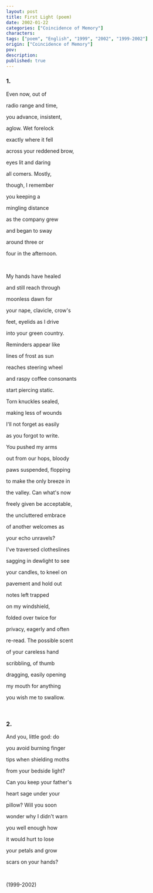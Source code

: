 ```yaml
---
layout: post
title: First Light (poem)
date: 2002-01-22
categories: ["Coincidence of Memory"]
characters: 
tags: ["poem", "English", "1999", "2002", "1999-2002"]
origin: ["Coincidence of Memory"]
pov: 
description: 
published: true
---
```


### 1.

Even now, out of

radio range and time,

you advance, insistent,

aglow. Wet forelock

exactly where it fell

across your reddened brow,

eyes lit and daring

all comers. Mostly,

though, I remember

you keeping a

mingling distance

as the company grew

and began to sway

around three or

four in the afternoon.

<br>

My hands have healed

and still reach through

moonless dawn for

your nape, clavicle, crow's

feet, eyelids as I drive

into your green country. 

Reminders appear like

lines of frost as sun

reaches steering wheel

and raspy coffee consonants

start piercing static.

Torn knuckles sealed,

making less of wounds

I'll not forget as easily

as you forgot to write.

You pushed my arms 

out from our hops, bloody

paws suspended, flopping

to make the only breeze in

the valley. Can what's now

freely given be acceptable, 

the uncluttered embrace

of another welcomes as

your echo unravels?

<vr>

I've traversed clotheslines

sagging in dewlight to see

your candles, to kneel on

pavement and hold out

notes left trapped

on my windshield,

folded over twice for

privacy, eagerly and often

re-read. The possible scent

of your careless hand

scribbling, of thumb

dragging, easily opening

my mouth for anything

you wish me to swallow.

<br>

### 2.

And you, little god: do

you avoid burning finger

tips when shielding moths

from your bedside light?

Can you keep your father's 

heart sage under your 

pillow? Will you soon

wonder why I didn't warn

you well enough how 

it would hurt to lose

your petals and grow

scars on your hands?

<br>

(1999-2002)
